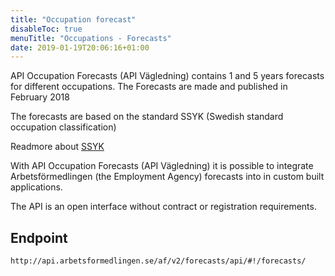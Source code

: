 ```yaml
---
title: "Occupation forecast"
disableToc: true
menuTitle: "Occupations - Forecasts"
date: 2019-01-19T20:06:16+01:00
---
```


API Occupation Forecasts (API Vägledning) contains 1 and 5 years forecasts for different occupations. The Forecasts are made and published in February 2018

The forecasts are based on the standard SSYK (Swedish standard occupation classification)

Readmore about [SSYK](http://www.scb.se/dokumentation/klassifikationer-och-standarder/standard-for-svensk-yrkesklassificering-ssyk/)

With API Occupation Forecasts (API Vägledning) it is possible to integrate Arbetsförmedlingen (the Employment Agency) forecasts into in custom built applications.

The API is an open interface without contract or registration requirements.

## Endpoint
```
http://api.arbetsformedlingen.se/af/v2/forecasts/api/#!/forecasts/
```
